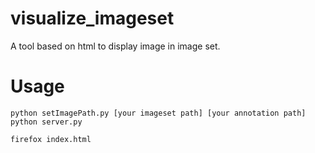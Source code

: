 # visualize_imageset

A tool based on html to display image in image set.

# Usage
```
python setImagePath.py [your imageset path] [your annotation path]
python server.py
```
```
firefox index.html
```
